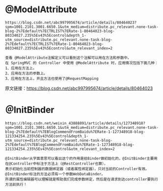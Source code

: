 # @ModelAttribute
    https://blog.csdn.net/abc997995674/article/details/80464023?spm=1001.2101.3001.6650.1&utm_medium=distribute.pc_relevant.none-task-blog-2%7Edefault%7ECTRLIST%7ERate-1-80464023-blog-80334027.235%5Ev43%5Econtrol&depth_1-utm_source=distribute.pc_relevant.none-task-blog-2%7Edefault%7ECTRLIST%7ERate-1-80464023-blog-80334027.235%5Ev43%5Econtrol&utm_relevant_index=2

    查看 @ModelAttribute注解定义可以看到这个注解可以用在方法和参数中。
    在 SpringMVC 的 Controller 中使用 @ModelAttribute 时，应用情况包括下面几种：
    1、应用在方法上。
    2、应用在方法的参数上。
    3、应用在方法上，并且方法也使用了@RequestMapping

原文链接：https://blog.csdn.net/abc997995674/article/details/80464023

# ＠InitBinder
    https://blog.csdn.net/weixin_43888891/article/details/127348918?spm=1001.2101.3001.6650.1&utm_medium=distribute.pc_relevant.none-task-blog-2%7Edefault%7EBlogCommendFromBaidu%7ERate-1-127348918-blog-121334254.235%5Ev43%5Econtrol&depth_1-utm_source=distribute.pc_relevant.none-task-blog-2%7Edefault%7EBlogCommendFromBaidu%7ERate-1-127348918-blog-121334254.235%5Ev43%5Econtrol&utm_relevant_index=2

    @InitBinder从字面意思可以看出这个的作用是给Binder做初始化的，@InitBinder主要用在@Controller中标注于方法上（@RestController也算），
    表示初始化当前控制器的数据绑定器（或者属性绑定器），只对当前的Controller有效。
    @InitBinder标注的方法必须有一个参数WebDataBinder。
    所谓的属性编辑器可以理解就是帮助我们完成参数绑定，然后是在请求到达controller要执行方法前执行！
    
